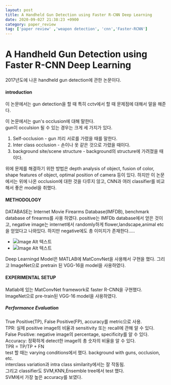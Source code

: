 ```yaml
---
layout: post
title: A Handheld Gun Detection using Faster R-CNN Deep Learning
date: 2020-09-027 21:38:23 +0900
category: paper_review
tag: ['paper review' ,'weapon detection', 'cnn','Faster-RCNN']
---
```


A Handheld Gun Detection using Faster R-CNN Deep Learning
=====

2017년도에 나온 handheld gun detection에 관한 논문이다.        

#### introduction
이 논문에서는 gun detection을 할 때 특히 cctv에서 할 때 문제점에 대해서 말을 해준다.       

이 논문에서는 gun's occlusion에 대해 말한다.      
gun이 occulsion 될 수 있는 경우는 크게 세 가지가 있다.      

1. Self-occlusion - gun 끼리 서로를 가렸을 때를 말한다.      
2. Inter class occlusion - 손이나 옷 같은 것으로 가렸을 때이다.     
3. background site/scene structure - background의 structure에 가려졌을 때이다.      

위에 문제를 해결하기 위한 방법은 depth analysis of object, fusion of color, shape features of object, optimal position of camera 등이 있다. 하지만 이 논문에서는 위에 나온 occlusion에 대한 것을 다루지 않고, CNN과 여러 classifier를 비교해서 좋은 model을 취했다.

#### METHODOLOGY
DATABASE는 Internet Movie Firearms Database(IMFDB), benchmark database of firearms를 사용 하였다.
positive는 IMFDb database에서 얻은 것이고, negative image는 internet에서 randomly하게 flower,landscape,animal etc을 얻었다고 나와있다. 하지만 negative에도 총 이미지가 존재한다.....      
- ![Image Alt 텍스트](/assets/img/weapon-detection-paper-(a)positive.png)
- ![Image Alt 텍스트](/assets/img/weapon-detection-paper-(a)negative.png)     

Deep Learningd Model은 MATLAB에 MatConvNet을 사용해서 구현을 했다. 그리고 ImageNet으로 pretrain 된 VGG-16을 model을 사용하였다.

#### EXPERIMENTAL SETUP
Matlab에 있는  MatConvNet framework로 faster R-CNN을 구현했다.     
ImageNet으로 pre-train된 VGG-16 model을 사용하였다.   
##### Performance Evaluation
True Positive(TP), False Positive(FP), accuracy를 metric으로 사용.    
TPR: 실제 positive image의 비율과 sensitivity 또는 recall에 관해 알 수 있다.
False Positive: negative image의 percentage, specificity를 알 수 있다.      
Accuracy: 정확하게 detect한 image의 총 숫자의 비율을 알 수 있다.     
TPR = TP/TP + FN     
test 할 때는 varying conditions에서 했다. background with guns, occlusion, etc.    
interclass variation과 intra class similarity에서는 잘 작동됨.   
그리고 classifier도 SVM,KNN,Ensemble tree에서 test 했다.      
SVM에서 가장 높은 accuracy를 보였다.    
